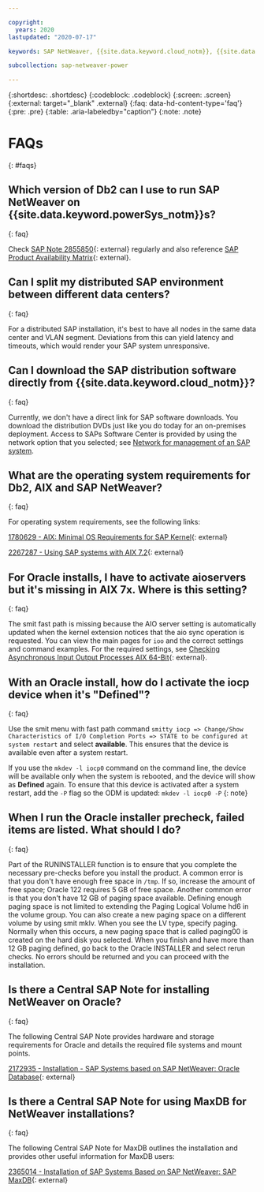 ```yaml
---

copyright:
  years: 2020
lastupdated: "2020-07-17"

keywords: SAP NetWeaver, {{site.data.keyword.cloud_notm}}, {{site.data.keyword.Db2_on_Cloud_short}}, FAQs, VLAN, application server, SAP Certified, high availability, highly available

subcollection: sap-netweaver-power

---
```


{:shortdesc: .shortdesc}
{:codeblock: .codeblock}
{:screen: .screen}
{:external: target="_blank" .external}
{:faq: data-hd-content-type='faq'}
{:pre: .pre}
{:table: .aria-labeledby="caption"}
{:note: .note}

# FAQs
{: #faqs}

## Which version of Db2 can I use to run SAP NetWeaver on {{site.data.keyword.powerSys_notm}}s?
{: faq}

Check [SAP Note 2855850](https://launchpad.support.sap.com/#/notes/2855850){: external} regularly and also reference [SAP Product Availability Matrix](https://support.sap.com/en/release-upgrade-maintenance.html#section_1969201630){: external}.

## Can I split my distributed SAP environment between different data centers?
{: faq}

For a distributed SAP installation, it's best to have all nodes in the same data center and VLAN segment. Deviations from this can yield latency and timeouts, which would render your SAP system unresponsive.

## Can I download the SAP distribution software directly from {{site.data.keyword.cloud_notm}}?
{: faq}

Currently, we don't have a direct link for SAP software downloads. You download the distribution DVDs just like you do today for an on-premises deployment. Access to SAPs Software Center is provided by using the network option that you selected; see [Network for management of an SAP system](/docs/sap-netweaver-power?topic=sap-netweaver-power-considerations#management-network).

## What are the operating system requirements for Db2, AIX and SAP NetWeaver?
{: faq}

For operating system requirements, see the following links:

[1780629 - AIX: Minimal OS Requirements for SAP Kernel](https://launchpad.support.sap.com/#/notes/1780629){: external}

[2267287 - Using SAP systems with AIX 7.2](https://launchpad.support.sap.com/#/notes/2267287){: external}

## For Oracle installs, I have to activate aioservers but it's missing in AIX 7x. Where is this setting?
{: faq}

The smit fast path is missing because the AIO server setting is automatically updated when the kernel extension notices that the aio sync operation is requested. You can view the main pages for `ioo` and the correct settings and command examples. For the required settings, see [Checking Asynchronous Input Output Processes AIX 64-Bit](https://docs.oracle.com/en/database/oracle/oracle-database/12.2/axdbi/checking-asynchronous-input-output-processes.html#GUID-2F121FA1-0A7F-48BB-95F2-1661D8046BDC){: external}.


## With an Oracle install, how do I activate the iocp device when it's "Defined"?
{: faq}

Use the smit menu with fast path command `smitty iocp => Change/Show Characteristics of I/O Completion Ports => STATE to be configured at system restart` and select **available**. This ensures that the device is available even after a system restart.

If you use the `mkdev -l iocp0` command on the command line, the devíce will be available only when the system is rebooted, and the device will show as **Defined** again. To ensure that this device is activated after a system restart, add the `-P` flag so the ODM is updated: `mkdev -l iocp0 -P`
{: note}

## When I run the Oracle installer precheck, failed items are listed. What should I do?
{: faq}

Part of the RUNINSTALLER function is to ensure that you complete the necessary pre-checks before you install the product. A common error is that you don't have enough free space in `/tmp`. If so, increase the amount of free space; Oracle 122 requires 5 GB of free space. Another common error is that you don't have 12 GB of paging space available. Defining enough paging space is not limited to extending the Paging Logical Volume hd6 in the volume group. You can also create a new paging space on a different volume by using smit mklv. When you see the LV type, specify paging. Normally when this occurs, a new paging space that is called paging00 is created on the hard disk you selected. When you finish and have more than 12 GB paging defined, go back to the Oracle INSTALLER and select rerun checks. No errors should be returned and you can proceed with the installation.

## Is there a Central SAP Note for installing NetWeaver on Oracle?
{: faq}

The following Central SAP Note provides hardware and storage requirements for Oracle and details the required file systems and mount points.

[2172935 - Installation - SAP Systems based on SAP NetWeaver: Oracle Database](https://launchpad.support.sap.com/#/notes/2172935){: external}

## Is there a Central SAP Note for using MaxDB for NetWeaver installations?
{: faq}

The following Central SAP Note for MaxDB outlines the installation and provides other useful information for MaxDB users:

[2365014 - Installation of SAP Systems Based on SAP NetWeaver: SAP MaxDB](https://launchpad.support.sap.com/#/notes/2365014){: external}


